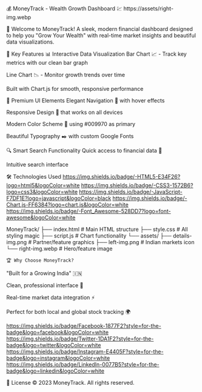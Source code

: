 💰 MoneyTrack - Wealth Growth Dashboard 💹
https://assets/right-img.webp <!-- Replace with actual screenshot if available -->

🌟 Welcome to MoneyTrack!
A sleek, modern financial dashboard designed to help you "Grow Your Wealth" with real-time market insights and beautiful data visualizations.

🚀 Key Features
📊 Interactive Data Visualization
Bar Chart 📈 - Track key metrics with our clean bar graph

Line Chart 📉 - Monitor growth trends over time

Built with Chart.js for smooth, responsive performance

💎 Premium UI Elements
Elegant Navigation 🧭 with hover effects

Responsive Design 📱 that works on all devices

Modern Color Scheme 🎨 using #009970 as primary

Beautiful Typography ✒️ with custom Google Fonts

🔍 Smart Search Functionality
Quick access to financial data 🔎

Intuitive search interface

🛠️ Technologies Used
https://img.shields.io/badge/-HTML5-E34F26?logo=html5&logoColor=white
https://img.shields.io/badge/-CSS3-1572B6?logo=css3&logoColor=white
https://img.shields.io/badge/-JavaScript-F7DF1E?logo=javascript&logoColor=black
https://img.shields.io/badge/-Chart.js-FF6384?logo=chart.js&logoColor=white
https://img.shields.io/badge/-Font_Awesome-528DD7?logo=font-awesome&logoColor=white


MoneyTrack/
├── index.html          # Main HTML structure
├── style.css           # All styling magic
├── script.js           # Chart functionality
└── assets/
    ├── details-img.png  # Partner/feature graphics
    ├── left-img.png     # Indian markets icon
    └── right-img.webp   # Hero/feature image

    🏆 Why Choose MoneyTrack?
"Built for a Growing India" 🇮🇳

Clean, professional interface 💼

Real-time market data integration ⚡

Perfect for both local and global stock tracking 🌍

https://img.shields.io/badge/Facebook-1877F2?style=for-the-badge&logo=facebook&logoColor=white
https://img.shields.io/badge/Twitter-1DA1F2?style=for-the-badge&logo=twitter&logoColor=white
https://img.shields.io/badge/Instagram-E4405F?style=for-the-badge&logo=instagram&logoColor=white
https://img.shields.io/badge/LinkedIn-0077B5?style=for-the-badge&logo=linkedin&logoColor=white

📜 License
© 2023 MoneyTrack. All rights reserved.

